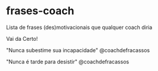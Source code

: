 
# frases-coach
Lista de frases (des)motivacionais que qualquer coach diria

Vai da Certo!

"Nunca subestime sua incapacidade" @coachdefracassos

"Nunca é tarde para desistir" @coachdefracassos
